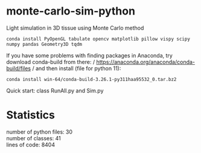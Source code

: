 # monte-carlo-sim-python
Light simulation in 3D tissue using Monte Carlo method

```shell
conda install PyOpenGL tabulate opencv matplotlib pillow vispy scipy numpy pandas Geometry3D tqdm
```
If you have some problems with finding packages in Anaconda, try download conda-build from there: /
https://anaconda.org/anaconda/conda-build/files /
and then install (file for python 11):
```shell
conda install win-64/conda-build-3.26.1-py311haa95532_0.tar.bz2
```
Quick start: class RunAll.py and Sim.py

# Statistics
number of python files: 30</br>
number of classes: 41</br>
lines of code: 8404</br>
